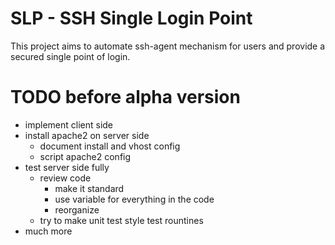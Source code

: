 SLP - SSH Single Login Point
===

This project aims to automate ssh-agent mechanism for users and provide a secured single point of login.

TODO before alpha version
=====
- implement client side
- install apache2 on server side
  - document install and vhost config
  - script apache2 config
- test server side fully
  - review code
    - make it standard
    - use variable for everything in the code
    - reorganize
  - try to make unit test style test rountines
- much more

